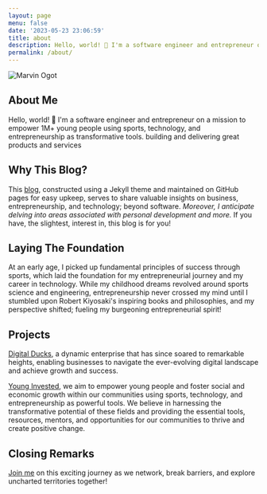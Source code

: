 ```yaml
---
layout: page
menu: false
date: '2023-05-23 23:06:59'
title: about
description: Hello, world! 👋 I'm a software engineer and entrepreneur on a mission to empower 1M+ young people using sports, technology, and entrepreneurship.
permalink: /about/
---
```

<img class="img" src="/assets/img/uploads/#" alt="Marvin Ogot">

## About Me 

Hello, world! 👋 I'm a software engineer and entrepreneur on a mission to empower 1M+ young people using sports, technology, and entrepreneurship as transformative tools.   building and delivering great products and services

## Why This Blog?

This [blog](/), constructed using a Jekyll theme and maintained on GitHub pages for easy upkeep,  serves to share valuable insights on business, entrepreneurship, and technology; beyond software. *Moreover, I anticipate delving into areas associated with personal development and more.* If you have, the slightest, interest in, this blog is for you! 

## Laying The Foundation

At an early age, I picked up fundamental principles of success through sports, which laid the foundation for my entrepreneurial journey and my career in technology. While my childhood dreams revolved around sports science and engineering, entrepreneurship never crossed my mind until I stumbled upon Robert Kiyosaki's inspiring books and philosophies, and my perspective shifted; fueling my burgeoning entrepreneurial spirit!

## Projects

[Digital Ducks](https://www.digitalducks.co.ke), a dynamic enterprise that has since soared to remarkable heights, enabling businesses to navigate the ever-evolving digital landscape and achieve growth and success.

[Young Invested](https://www.younginvested.org), we aim to empower young people and foster social and economic growth within our communities using sports, technology, and entrepreneurship as powerful tools. We believe in harnessing the transformative potential of these fields and providing the essential tools, resources, mentors, and opportunities for our communities to thrive and create positive change.

## Closing Remarks


[Join me](/contact) on this exciting journey as we network, break barriers, and explore uncharted territories together!



